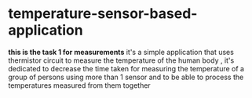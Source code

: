 # temperature-sensor-based-application

**this is the task 1 for measurements** it's a
simple application that uses thermistor circuit to measure the temperature of the human body , it's dedicated to decrease the time taken for measuring the temperature of a group of persons using more than 1 sensor and to be able to process the temperatures measured from them together
